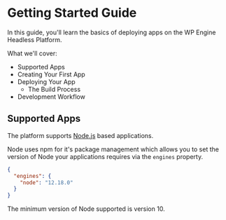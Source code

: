 # Getting Started Guide

In this guide, you'll learn the basics of deploying apps on the WP Engine Headless Platform.

What we'll cover:

- Supported Apps
- Creating Your First App
- Deploying Your App
  - The Build Process
- Development Workflow

## Supported Apps

The platform supports [Node.js](https://nodejs.org/) based applications.

Node uses npm for it's package management which allows you to set the version of Node your applications requires via the `engines` property.

```json
{
  "engines": {
    "node": "12.18.0"
  }
}
```

The minimum version of Node supported is version 10.
